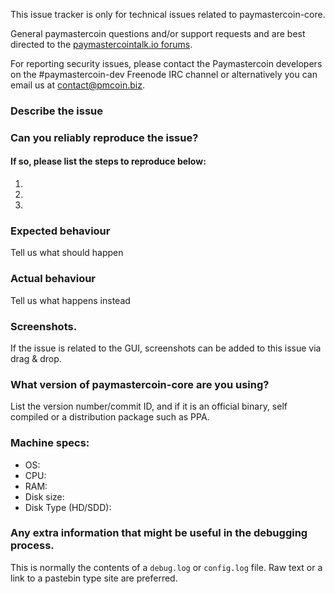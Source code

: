 <!--- Remove sections that do not apply -->

This issue tracker is only for technical issues related to paymastercoin-core.

General paymastercoin questions and/or support requests and are best directed to the [paymastercointalk.io forums](https://paymastercointalk.io/).

For reporting security issues, please contact the Paymastercoin developers on the #paymastercoin-dev Freenode IRC channel or alternatively you can email us at contact@pmcoin.biz.

### Describe the issue

### Can you reliably reproduce the issue?
#### If so, please list the steps to reproduce below:
1.
2.
3.

### Expected behaviour
Tell us what should happen

### Actual behaviour
Tell us what happens instead

### Screenshots.
If the issue is related to the GUI, screenshots can be added to this issue via drag & drop.

### What version of paymastercoin-core are you using?
List the version number/commit ID, and if it is an official binary, self compiled or a distribution package such as PPA.

### Machine specs:
- OS:
- CPU:
- RAM:
- Disk size:
- Disk Type (HD/SDD):

### Any extra information that might be useful in the debugging process.
This is normally the contents of a `debug.log` or `config.log` file. Raw text or a link to a pastebin type site are preferred.
